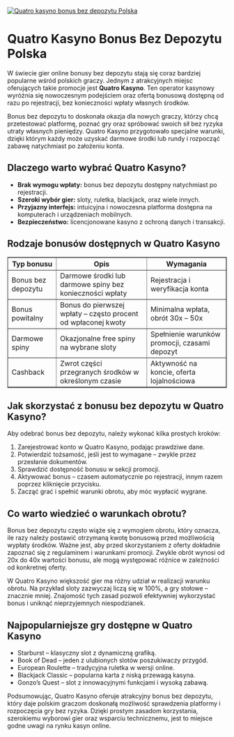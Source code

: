 [![Quatro kasyno bonus bez depozytu Polska](https://123-caf.pages.dev/gitsignup.png)](https://vrmoo.ru/Bt82HjjY)

<h1>Quatro Kasyno Bonus Bez Depozytu Polska</h1> <p>W świecie gier online bonusy bez depozytu stają się coraz bardziej popularne wśród polskich graczy. Jednym z atrakcyjnych miejsc oferujących takie promocje jest <strong>Quatro Kasyno</strong>. Ten operator kasynowy wyróżnia się nowoczesnym podejściem oraz ofertą bonusową dostępną od razu po rejestracji, bez konieczności wpłaty własnych środków.</p> <p>Bonus bez depozytu to doskonała okazja dla nowych graczy, którzy chcą przetestować platformę, poznać gry oraz spróbować swoich sił bez ryzyka utraty własnych pieniędzy. Quatro Kasyno przygotowało specjalne warunki, dzięki którym każdy może uzyskać darmowe środki lub rundy i rozpocząć zabawę natychmiast po założeniu konta.</p> <h2>Dlaczego warto wybrać Quatro Kasyno?</h2> <ul>   <li><strong>Brak wymogu wpłaty:</strong> bonus bez depozytu dostępny natychmiast po rejestracji.</li>   <li><strong>Szeroki wybór gier:</strong> sloty, ruletka, blackjack, oraz wiele innych.</li>   <li><strong>Przyjazny interfejs:</strong> intuicyjna i nowoczesna platforma dostępna na komputerach i urządzeniach mobilnych.</li>   <li><strong>Bezpieczeństwo:</strong> licencjonowane kasyno z ochroną danych i transakcji.</li> </ul> <h2>Rodzaje bonusów dostępnych w Quatro Kasyno</h2> <table border="1" cellpadding="8" cellspacing="0" style="border-collapse: collapse; width: 100%;">   <thead>     <tr>       <th>Typ bonusu</th>       <th>Opis</th>       <th>Wymagania</th>     </tr>   </thead>   <tbody>     <tr>       <td>Bonus bez depozytu</td>       <td>Darmowe środki lub darmowe spiny bez konieczności wpłaty</td>       <td>Rejestracja i weryfikacja konta</td>     </tr>     <tr>       <td>Bonus powitalny</td>       <td>Bonus do pierwszej wpłaty – często procent od wpłaconej kwoty</td>       <td>Minimalna wpłata, obrót 30x – 50x</td>     </tr>     <tr>       <td>Darmowe spiny</td>       <td>Okazjonalne free spiny na wybrane sloty</td>       <td>Spełnienie warunków promocji, czasami depozyt</td>     </tr>     <tr>       <td>Cashback</td>       <td>Zwrot części przegranych środków w określonym czasie</td>       <td>Aktywność na koncie, oferta lojalnościowa</td>     </tr>   </tbody> </table> <h2>Jak skorzystać z bonusu bez depozytu w Quatro Kasyno?</h2> <p>Aby odebrać bonus bez depozytu, należy wykonać kilka prostych kroków:</p> <ol>   <li>Zarejestrować konto w Quatro Kasyno, podając prawdziwe dane.</li>   <li>Potwierdzić tożsamość, jeśli jest to wymagane – zwykle przez przesłanie dokumentów.</li>   <li>Sprawdzić dostępność bonusu w sekcji promocji.</li>   <li>Aktywować bonus – czasem automatycznie po rejestracji, innym razem poprzez kliknięcie przycisku.</li>   <li>Zacząć grać i spełnić warunki obrotu, aby móc wypłacić wygrane.</li> </ol> <h2>Co warto wiedzieć o warunkach obrotu?</h2> <p>Bonus bez depozytu często wiąże się z wymogiem obrotu, który oznacza, ile razy należy postawić otrzymaną kwotę bonusową przed możliwością wypłaty środków. Ważne jest, aby przed skorzystaniem z oferty dokładnie zapoznać się z regulaminem i warunkami promocji. Zwykle obrót wynosi od 20x do 40x wartości bonusu, ale mogą występować różnice w zależności od konkretnej oferty.</p> <p>W Quatro Kasyno większość gier ma różny udział w realizacji warunku obrotu. Na przykład sloty zazwyczaj liczą się w 100%, a gry stołowe – znacznie mniej. Znajomość tych zasad pozwoli efektywniej wykorzystać bonus i uniknąć nieprzyjemnych niespodzianek.</p> <h2>Najpopularniejsze gry dostępne w Quatro Kasyno</h2> <ul>   <li>Starburst – klasyczny slot z dynamiczną grafiką.</li>   <li>Book of Dead – jeden z ulubionych slotów poszukiwaczy przygód.</li>   <li>European Roulette – tradycyjna ruletka w wersji online.</li>   <li>Blackjack Classic – popularna karta z niską przewagą kasyna.</li>   <li>Gonzo’s Quest – slot z innowacyjnymi funkcjami i wysoką zabawą.</li> </ul> <p>Podsumowując, Quatro Kasyno oferuje atrakcyjny bonus bez depozytu, który daje polskim graczom doskonałą możliwość sprawdzenia platformy i rozpoczęcia gry bez ryzyka. Dzięki prostym zasadom korzystania, szerokiemu wyborowi gier oraz wsparciu technicznemu, jest to miejsce godne uwagi na rynku kasyn online.</p>